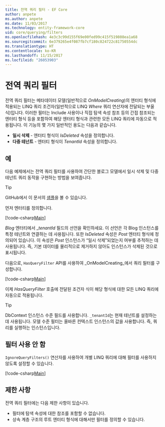 ```yaml
---
title: 전역 쿼리 필터 - EF Core
author: anpete
ms.author: anpete
ms.date: 11/03/2017
ms.technology: entity-framework-core
uid: core/querying/filters
ms.openlocfilehash: 4e3c3c99d155f69e00fed99c415f519808ea1a68
ms.sourcegitcommit: 6e379265e4f087fb7cf180c824722c81750554dc
ms.translationtype: HT
ms.contentlocale: ko-KR
ms.lasthandoff: 11/15/2017
ms.locfileid: "26053903"
---
```

# <a name="global-query-filters"></a>전역 쿼리 필터

전역 쿼리 필터는 메타데이터 모델(일반적으로 *OnModelCreating*)의 엔터티 형식에 적용되는 LINQ 쿼리 조건자(일반적으로 LINQ *Where* 쿼리 연산자에 전달되는 부울 식)입니다. 이러한 필터는 Include 사용이나 직접 탐색 속성 참조 등의 간접 참조되는 엔터티 형식 등을 포함하여 해당 엔터티 형식과 관련한 모든 LINQ 쿼리에 자동으로 적용됩니다. 이 기능의 몇 가지 일반적인 용도는 다음과 같습니다.

* **일시 삭제** - 엔터티 형식이 *IsDeleted* 속성을 정의합니다.
* **다중 테넌트** - 엔터티 형식이 *TenantId* 속성을 정의합니다.

## <a name="example"></a>예

다음 예제에서는 전역 쿼리 필터를 사용하여 간단한 블로그 모델에서 일시 삭제 및 다중 테넌트 쿼리 동작을 구현하는 방법을 보여줍니다.

> [!TIP]
> GitHub에서 이 문서의 [샘플](https://github.com/aspnet/EntityFrameworkCore/tree/dev/samples/QueryFilters)을 볼 수 있습니다.

먼저 엔터티를 정의합니다.

[!code-csharp[Main](../../../efcore-dev/samples/QueryFilters/Program.cs#Entities)]

_Blog_ 엔터티에서 __tenantId_ 필드의 선언을 확인하세요. 이 선언은 각 Blog 인스턴스를 특정 테넌트와 연결하는 데 사용됩니다. 또한 _IsDeleted_ 속성은 _Post_ 엔터티 형식에 정의되어 있습니다. 이 속성은 _Post_ 인스턴스가 “일시 삭제”되었는지 여부를 추적하는 데 사용됩니다. 즉, 기본 데이터를 물리적으로 제거하지 않아도 인스턴스가 삭제된 것으로 표시됩니다.

다음으로, ```HasQueryFilter``` API를 사용하여 _OnModelCreating_에서 쿼리 필터를 구성합니다.

[!code-csharp[Main](../../../efcore-dev/samples/QueryFilters/Program.cs#Configuration)]

이제 _HasQueryFilter_ 호출에 전달된 조건자 식이 해당 형식에 대한 모든 LINQ 쿼리에 자동으로 적용됩니다.

> [!TIP]
> DbContext 인스턴스 수준 필드를 사용합니다. ```_tenantId```는 현재 테넌트를 설정하는 데 사용됩니다. 모델 수준 필터는 올바른 컨텍스트 인스턴스의 값을 사용합니다. 즉, 쿼리를 실행하는 인스턴스입니다.

## <a name="disabling-filters"></a>필터 사용 안 함

```IgnoreQueryFilters()``` 연산자를 사용하여 개별 LINQ 쿼리에 대해 필터를 사용하지 않도록 설정할 수 있습니다.

[!code-csharp[Main](../../../efcore-dev/samples/QueryFilters/Program.cs#IgnoreFilters)]

## <a name="limitations"></a>제한 사항

전역 쿼리 필터에는 다음 제한 사항이 있습니다.

* 필터에 탐색 속성에 대한 참조를 포함할 수 없습니다.
* 상속 계층 구조의 루트 엔터티 형식에 대해서만 필터를 정의할 수 있습니다.
